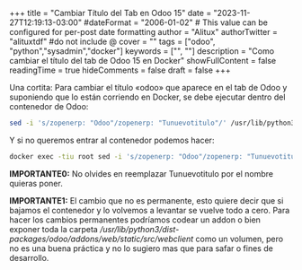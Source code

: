 +++
title = "Cambiar Título del Tab en Odoo 15"
date = "2023-11-27T12:19:13-03:00"
#dateFormat = "2006-01-02" # This value can be configured for per-post date formatting
author = "Alitux"
authorTwitter = "alituxtdf" #do not include @
cover = ""
tags = ["odoo", "python","sysadmin","docker"]
keywords = ["", ""]
description = "Como cambiar el título del tab de Odoo 15 en Docker"
showFullContent = false
readingTime = true
hideComments = false
draft = false
+++

Una cortita: Para cambiar el título «odoo» que aparece en el tab de Odoo y suponiendo que lo están corriendo en Docker, se debe ejecutar dentro del contenedor de Odoo:

```bash
sed -i 's/zopenerp: "Odoo"/zopenerp: "Tunuevotitulo"/' /usr/lib/python3/dist-packages/odoo/addons/web/static/src/webclient/webclient.js
```
Y si no queremos entrar al contenedor podemos hacer: 
```bash
docker exec -tiu root sed -i 's/zopenerp: "Odoo"/zopenerp: "Tunuevotitulo"/' /usr/lib/python3/dist-packages/odoo/addons/web/static/src/webclient/webclient.js
```
**IMPORTANTE0:** No olvides en reemplazar Tunuevotitulo por el nombre quieras poner.

**IMPORTANTE1:** El cambio que no es permanente, esto quiere decir que si bajamos el contenedor y lo volvemos a levantar se vuelve todo a cero. Para hacer los cambios permanentes podríamos codear un addon o bien exponer toda la carpeta _/usr/lib/python3/dist-packages/odoo/addons/web/static/src/webclient_ como un volumen, pero no es una buena práctica y no lo sugiero mas que para safar o fines de desarrollo. 